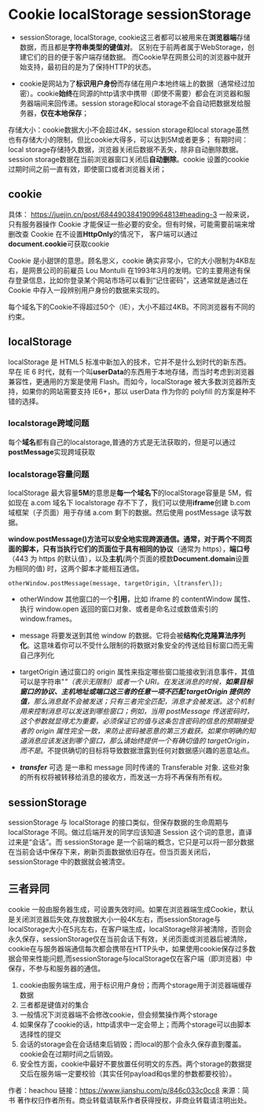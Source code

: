 # Cookie localStorage sessionStorage
- sessionStorage, localStorage, cookie这三者都可以被用来在**浏览器端**存储数据，而且都是**字符串类型的键值对**。 区别在于前两者属于WebStorage，创建它们的目的便于客户端存储数据。 而Cookie早在网景公司的浏览器中就开始支持，最初目的是为了保持HTTP的状态。

- cookie是网站为了**标识用户身份**而存储在用户本地终端上的数据（通常经过加密）。cookie**始终**在同源的http请求中携带（即使不需要）都会在浏览器和服务器端间来回传递。session storage和local storage不会自动把数据发给服务器，**仅在本地保存**；

存储大小：cookie数据大小不会超过4K，session storage和local storage虽然也有存储大小的限制，但比cookie大得多，可以达到5M或者更多；
有期时间：local storage存储持久数据，浏览器关闭后数据不丢失，除非自动删除数据。session storage数据在当前浏览器窗口关闭后**自动删除**。cookie 设置的cookie过期时间之前一直有效，即使窗口或者浏览器关闭；


## cookie

具体： https://juejin.cn/post/6844903841909964813#heading-3
一般来说，只有服务器操作 Cookie 才能保证一些必要的安全。但有时候，可能需要前端来增删改查 Cookie
在不设置**HttpOnly**的情况下， 客户端可以通过**document.cookie**可获取cookie


Cookie 是小甜饼的意思。顾名思义，cookie 确实非常小，它的大小限制为4KB左右，是网景公司的前雇员 Lou Montulli 在1993年3月的发明。它的主要用途有保存登录信息，比如你登录某个网站市场可以看到“记住密码”，这通常就是通过在 Cookie 中存入一段辨别用户身份的数据来实现的。

每个域名下的Cookie不得超过50个（IE），大小不超过4KB。不同浏览器有不同的约束。

## localStorage
localStorage 是 HTML5 标准中新加入的技术，它并不是什么划时代的新东西。早在 IE 6 时代，就有一个叫**userData**的东西用于本地存储，而当时考虑到浏览器兼容性，更通用的方案是使用 Flash。而如今，localStorage 被大多数浏览器所支持，如果你的网站需要支持 IE6+，那以 userData 作为你的 polyfill 的方案是种不错的选择。

### localstorage跨域问题
每个**域名**都有自己的localstorage,普通的方式是无法获取的，但是可以通过**postMessage**实现跨域获取


### localstorage容量问题
localStorage 最大容量**5M**的意思是**每一个域名下**的localStorage容量是 5M，假如现在 a.com 域名下 localstorage 存不下了，我们可以使用**iframe**创建 b.com 域框架（子页面）用于存储 a.com 剩下的数据。然后使用 postMessage 读写数据。

**window.postMessage()**方法可以安全地实现跨源通信。通常，对于两个不同页面的脚本，只有当执行它们的页面位于具有**相同的协议**（通常为 https），**端口号**（443 为 https 的默认值），以及**主机**(两个页面的模数**Document.domain**设置为相同的值) 时，这两个脚本才能相互通信。

```
otherWindow.postMessage(message, targetOrigin, \[transfer\]);
```
- otherWindow
其他窗口的一个**引用**，比如 iframe 的 contentWindow 属性、执行 window.open 返回的窗口对象、或者是命名过或数值索引的 window.frames。

- message
将要发送到其他 window 的数据。它将会被**结构化克隆算法序列化**。这意味着你可以不受什么限制的将数据对象安全的传送给目标窗口而无需自己序列化

- targetOrigin
通过窗口的 origin 属性来指定哪些窗口能接收到消息事件，其值可以是字符串"_"（表示无限制）或者一个 URI。在发送消息的时候，**如果目标窗口的协议、主机地址或端口这三者的任意一项不匹配 targetOrigin 提供的值**，那么消息就不会被发送；只有三者完全匹配，消息才会被发送。这个机制用来控制消息可以发送到哪些窗口；例如，当用 postMessage 传送密码时，这个参数就显得尤为重要，必须保证它的值与这条包含密码的信息的预期接受者的 origin 属性完全一致，来防止密码被恶意的第三方截获。如果你明确的知道消息应该发送到哪个窗口，那么请始终提供一个有确切值的 targetOrigin，而不是_。不提供确切的目标将导致数据泄露到任何对数据感兴趣的恶意站点。

- _**transfer**_ 可选
是一串和 message 同时传递的 Transferable 对象. 这些对象的所有权将被转移给消息的接收方，而发送一方将不再保有所有权。


## sessionStorage
sessionStorage 与 localStorage 的接口类似，但保存数据的生命周期与 localStorage 不同。做过后端开发的同学应该知道 Session 这个词的意思，直译过来是“会话”。而 sessionStorage 是一个前端的概念，它只是可以将一部分数据在当前会话中保存下来，刷新页面数据依旧存在。但当页面关闭后，sessionStorage 中的数据就会被清空。

## 三者异同
cookie 一般由服务器生成，可设置失效时间。如果在浏览器端生成Cookie，默认是关闭浏览器后失效,存放数据大小一般4K左右，而sessionStorage与localStorage大小在5兆左右，在客户端生成，localStorage除非被清除，否则会永久保存，sessionStorage仅在当前会话下有效，关闭页面或浏览器后被清除，cookie在与服务器端通信每次都会携带在HTTP头中，如果使用cookie保存过多数据会带来性能问题,而sessionStorage与localStorage仅在客户端（即浏览器）中保存，不参与和服务器的通信。

1. cookie由服务端生成，用于标识用户身份；而两个storage用于浏览器端缓存数据
2. 三者都是键值对的集合
3. 一般情况下浏览器端不会修改cookie，但会频繁操作两个storage
4. 如果保存了cookie的话，http请求中一定会带上；而两个storage可以由脚本选择性的提交
5. 会话的storage会在会话结束后销毁；而local的那个会永久保存直到覆盖。cookie会在过期时间之后销毁。
6. 安全性方面，cookie中最好不要放置任何明文的东西。两个storage的数据提交后在服务端一定要校验（其实任何payload和qs里的参数都要校验）。

作者：heachou
链接：https://www.jianshu.com/p/846c033c0cc8
来源：简书
著作权归作者所有。商业转载请联系作者获得授权，非商业转载请注明出处。

